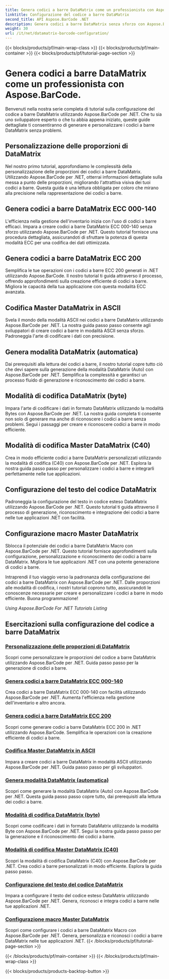 ```yaml
---
title: Genera codici a barre DataMatrix come un professionista con Aspose.BarCode.
linktitle: Configurazione del codice a barre DataMatrix
second_title: API Aspose.BarCode .NET
description: Genera codici a barre DataMatrix senza sforzo con Aspose.BarCode per .NET. Personalizza proporzioni, modalità ECC, codifica e altro ancora. Aumenta l'efficienza nella creazione di codici a barre.
weight: 30
url: /it/net/datamatrix-barcode-configuration/
---
```


{{< blocks/products/pf/main-wrap-class >}}
{{< blocks/products/pf/main-container >}}
{{< blocks/products/pf/tutorial-page-section >}}

# Genera codici a barre DataMatrix come un professionista con Aspose.BarCode.



Benvenuti nella nostra serie completa di tutorial sulla configurazione del codice a barre DataMatrix utilizzando Aspose.BarCode per .NET. Che tu sia uno sviluppatore esperto o che tu abbia appena iniziato, queste guide dettagliate ti consentiranno di generare e personalizzare i codici a barre DataMatrix senza problemi.

## Personalizzazione delle proporzioni di DataMatrix

Nel nostro primo tutorial, approfondiamo le complessità della personalizzazione delle proporzioni dei codici a barre DataMatrix. Utilizzando Aspose.BarCode per .NET, otterrai informazioni dettagliate sulla messa a punto delle proporzioni, migliorando l'attrattiva visiva dei tuoi codici a barre. Questa guida è una lettura obbligata per coloro che mirano alla precisione nella rappresentazione dei codici a barre.

## Genera codici a barre DataMatrix ECC 000-140

L'efficienza nella gestione dell'inventario inizia con l'uso di codici a barre efficaci. Impara a creare codici a barre DataMatrix ECC 000-140 senza sforzo utilizzando Aspose.BarCode per .NET. Questo tutorial fornisce una procedura dettagliata, assicurandoti di sfruttare la potenza di questa modalità ECC per una codifica dei dati ottimizzata.

## Genera codici a barre DataMatrix ECC 200

Semplifica le tue operazioni con i codici a barre ECC 200 generati in .NET utilizzando Aspose.BarCode. Il nostro tutorial ti guida attraverso il processo, offrendo approfondimenti sulla creazione efficiente di codici a barre. Migliora le capacità della tua applicazione con questa modalità ECC avanzata.

## Codifica Master DataMatrix in ASCII

Svela il mondo della modalità ASCII nei codici a barre DataMatrix utilizzando Aspose.BarCode per .NET. La nostra guida passo passo consente agli sviluppatori di creare codici a barre in modalità ASCII senza sforzo. Padroneggia l'arte di codificare i dati con precisione.

## Genera modalità DataMatrix (automatica)

Dai prerequisiti alla lettura dei codici a barre, il nostro tutorial copre tutto ciò che devi sapere sulla generazione della modalità DataMatrix (Auto) con Aspose.BarCode per .NET. Semplifica la complessità e garantisci un processo fluido di generazione e riconoscimento dei codici a barre.

## Modalità di codifica DataMatrix (byte)

Impara l'arte di codificare i dati in formato DataMatrix utilizzando la modalità Bytes con Aspose.BarCode per .NET. La nostra guida completa ti consente non solo di generare ma anche di riconoscere i codici a barre senza problemi. Segui i passaggi per creare e riconoscere codici a barre in modo efficiente.

## Modalità di codifica Master DataMatrix (C40)

Crea in modo efficiente codici a barre DataMatrix personalizzati utilizzando la modalità di codifica (C40) con Aspose.BarCode per .NET. Esplora la nostra guida passo passo per personalizzare i codici a barre e integrarli perfettamente nelle tue applicazioni.

## Configurazione del testo del codice DataMatrix

Padroneggia la configurazione del testo in codice esteso DataMatrix utilizzando Aspose.BarCode per .NET. Questo tutorial ti guida attraverso il processo di generazione, riconoscimento e integrazione dei codici a barre nelle tue applicazioni .NET con facilità.

## Configurazione macro Master DataMatrix

Sblocca il potenziale dei codici a barre DataMatrix Macro con Aspose.BarCode per .NET. Questo tutorial fornisce approfondimenti sulla configurazione, personalizzazione e riconoscimento dei codici a barre DataMatrix. Migliora le tue applicazioni .NET con una potente generazione di codici a barre.

Intraprendi il tuo viaggio verso la padronanza della configurazione dei codici a barre DataMatrix con Aspose.BarCode per .NET. Dalle proporzioni alle modalità di codifica, i nostri tutorial coprono tutto, assicurandoti le conoscenze necessarie per creare e personalizzare i codici a barre in modo efficiente. Buona programmazione!

*Using Aspose.BarCode For .NET Tutorials Listing*
## Esercitazioni sulla configurazione del codice a barre DataMatrix
### [Personalizzazione delle proporzioni di DataMatrix](./datamatrix-aspect-ratio-customization/)
Scopri come personalizzare le proporzioni del codice a barre DataMatrix utilizzando Aspose.BarCode per .NET. Guida passo passo per la generazione di codici a barre.
### [Genera codici a barre DataMatrix ECC 000-140](./datamatrix-ecc-000-140-configuration/)
Crea codici a barre DataMatrix ECC 000-140 con facilità utilizzando Aspose.BarCode per .NET. Aumenta l'efficienza nella gestione dell'inventario e altro ancora.
### [Genera codici a barre DataMatrix ECC 200](./datamatrix-ecc-200-configuration/)
Scopri come generare codici a barre DataMatrix ECC 200 in .NET utilizzando Aspose.BarCode. Semplifica le operazioni con la creazione efficiente di codici a barre.
### [Codifica Master DataMatrix in ASCII](./datamatrix-encoding-mode-ascii/)
Impara a creare codici a barre DataMatrix in modalità ASCII utilizzando Aspose.BarCode per .NET. Guida passo passo per gli sviluppatori.
### [Genera modalità DataMatrix (automatica)](./datamatrix-encoding-mode-auto/)
Scopri come generare la modalità DataMatrix (Auto) con Aspose.BarCode per .NET. Questa guida passo passo copre tutto, dai prerequisiti alla lettura dei codici a barre.
### [Modalità di codifica DataMatrix (byte)](./datamatrix-encoding-mode-bytes/)
Scopri come codificare i dati in formato DataMatrix utilizzando la modalità Byte con Aspose.BarCode per .NET. Segui la nostra guida passo passo per la generazione e il riconoscimento dei codici a barre.
### [Modalità di codifica Master DataMatrix (C40)](./datamatrix-encoding-mode-c40/)
Scopri la modalità di codifica DataMatrix (C40) con Aspose.BarCode per .NET. Crea codici a barre personalizzati in modo efficiente. Esplora la guida passo passo.
### [Configurazione del testo del codice DataMatrix](./datamatrix-extended-code-text-configuration/)
Impara a configurare il testo del codice esteso DataMatrix utilizzando Aspose.BarCode per .NET. Genera, riconosci e integra codici a barre nelle tue applicazioni .NET.
### [Configurazione macro Master DataMatrix](./datamatrix-macro-configuration/)
Scopri come configurare i codici a barre DataMatrix Macro con Aspose.BarCode per .NET. Genera, personalizza e riconosci i codici a barre DataMatrix nelle tue applicazioni .NET.
{{< /blocks/products/pf/tutorial-page-section >}}

{{< /blocks/products/pf/main-container >}}
{{< /blocks/products/pf/main-wrap-class >}}

{{< blocks/products/products-backtop-button >}}
